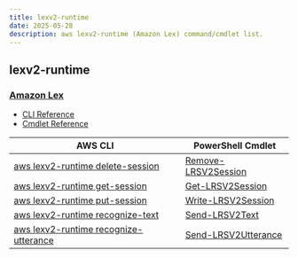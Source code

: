 ```yaml
---
title: lexv2-runtime
date: 2025-05-28
description: aws lexv2-runtime (Amazon Lex) command/cmdlet list.
---
```


## lexv2-runtime

### [Amazon Lex](https://aws.amazon.com/lex/)

* [CLI Reference](https://awscli.amazonaws.com/v2/documentation/api/latest/reference/lexv2-runtime/index.html)
* [Cmdlet Reference](https://docs.aws.amazon.com/powershell/latest/reference/items/LexRuntimeV2_cmdlets.html)

|AWS CLI|PowerShell Cmdlet|
|----|----|
|[aws lexv2-runtime delete-session](https://awscli.amazonaws.com/v2/documentation/api/latest/reference/lexv2-runtime/delete-session.html)|[Remove-LRSV2Session](https://docs.aws.amazon.com/powershell/latest/reference/items/Remove-LRSV2Session.html)|
|[aws lexv2-runtime get-session](https://awscli.amazonaws.com/v2/documentation/api/latest/reference/lexv2-runtime/get-session.html)|[Get-LRSV2Session](https://docs.aws.amazon.com/powershell/latest/reference/items/Get-LRSV2Session.html)|
|[aws lexv2-runtime put-session](https://awscli.amazonaws.com/v2/documentation/api/latest/reference/lexv2-runtime/put-session.html)|[Write-LRSV2Session](https://docs.aws.amazon.com/powershell/latest/reference/items/Write-LRSV2Session.html)|
|[aws lexv2-runtime recognize-text](https://awscli.amazonaws.com/v2/documentation/api/latest/reference/lexv2-runtime/recognize-text.html)|[Send-LRSV2Text](https://docs.aws.amazon.com/powershell/latest/reference/items/Send-LRSV2Text.html)|
|[aws lexv2-runtime recognize-utterance](https://awscli.amazonaws.com/v2/documentation/api/latest/reference/lexv2-runtime/recognize-utterance.html)|[Send-LRSV2Utterance](https://docs.aws.amazon.com/powershell/latest/reference/items/Send-LRSV2Utterance.html)|

